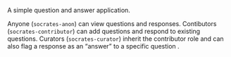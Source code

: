 A simple question and answer application.

Anyone (`socrates-anon`) can view questions and responses. Contibutors (`socrates-contributor`) can add questions and respond to existing questions. Curators (`socrates-curator`) inherit the contributor role and can also flag a response as an “answer” to a specific question .